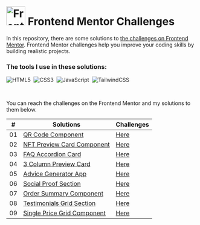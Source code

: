 # <img src="https://user-images.githubusercontent.com/13468728/222973742-9133bdb5-61f0-4f53-8b08-bb3c349e2056.png" title="Frontend Mentor" alt="Frontend Mentor" width="50" height="50"/> Frontend Mentor Challenges

In this repository, there are some solutions to [the challenges on Frontend Mentor](https://www.frontendmentor.io/challenges). Frontend Mentor challenges help you improve your coding skills by building realistic projects.

### The tools I use in these solutions:

![HTML5](https://img.shields.io/badge/-HTML5-E34F26?style=for-the-badge&logo=html5&logoColor=white)&nbsp;
![CSS3](https://img.shields.io/badge/-CSS3-1572B6?style=for-the-badge&logo=css3)&nbsp;
![JavaScript](https://img.shields.io/badge/Javascript-F7DF1E.svg?style=for-the-badge&logo=javascript&logoColor=black)&nbsp;
![TailwindCSS](https://img.shields.io/badge/-Tailwind_CSS-38B2AC?style=for-the-badge&logo=tailwind-css&logoColor=white)&nbsp;

<!--
![React](https://img.shields.io/badge/-React-%23404d59?style=for-the-badge&logo=react)&nbsp;
![Sass](https://img.shields.io/badge/-Sass-CC6699?style=for-the-badge&logo=sass&logoColor=white)&nbsp;
-->

<br>
<p>You can reach the challenges on the Frontend Mentor and my solutions to them below.</p>

|  #  | Solutions                                                                                                               | Challenges                                                                                                                 |
| :-: | ----------------------------------------------------------------------------------------------------------------------- | -------------------------------------------------------------------------------------------------------------------------- |
| 01  | [QR Code Component](https://github.com/ecemgo/frontend-mentor-challenges/tree/main/qr-code-component)                   | [Here](https://www.frontendmentor.io/solutions/responsive-qr-code-box-using-vanilla-css-and-flexbox-ByUgq_WyGU)            |
| 02  | [NFT Preview Card Component](https://github.com/ecemgo/frontend-mentor-challenges/tree/main/nft-preview-card)           | [Here](https://www.frontendmentor.io/solutions/responsive-nft-preview-card-by-using-tailwind-css-k0tys-rxYQ)               |
| 03  | [FAQ Accordion Card](https://github.com/ecemgo/frontend-mentor-challenges/tree/main/faq-accordion-card)                 | [Here](https://www.frontendmentor.io/solutions/responsive-faq-accordion-card-by-using-tailwind-css-and-flexbox-5cwGSkmxwg) |
| 04  | [3 Column Preview Card](https://github.com/ecemgo/frontend-mentor-challenges/tree/main/3-column-preview-card)           | [Here](https://www.frontendmentor.io/solutions/responsive-preview-card-by-using-tailwind-css-IE8f1ynnis)                   |
| 05  | [Advice Generator App](https://github.com/ecemgo/frontend-mentor-challenges/tree/main/advice-generator-app)             | [Here](https://www.frontendmentor.io/solutions/responsive-advice-generator-app-by-using-pure-css-and-fetch-api-f0UoiGtDbA) |
| 06  | [Social Proof Section](https://github.com/ecemgo/frontend-mentor-challenges/tree/main/social-proof-section)             | [Here](https://www.frontendmentor.io/solutions/responsive-social-proof-section-using-css-grid-SrMTOkGviU)                  |
| 07  | [Order Summary Component](https://github.com/ecemgo/frontend-mentor-challenges/tree/main/order-summary-component)       | [Here](https://www.frontendmentor.io/solutions/responsive-order-summary-card-using-tailwind-css-and-flexbox-votSLjfkeI)    |
| 08  | [Testimonials Grid Section](https://github.com/ecemgo/frontend-mentor-challenges/tree/main/testimonials-grid-section)   | [Here](https://www.frontendmentor.io/solutions/responsive-testimonials-grid-using-css-grid-AmwJCTnhRH)                     |
| 09  | [Single Price Grid Component](https://github.com/ecemgo/frontend-mentor-challenges/tree/main/testimonials-grid-section) | [Here](https://www.frontendmentor.io/solutions/responsive-single-price-grid-component-using-css-grid-7hHESRKctM)           |

